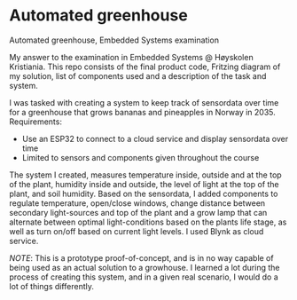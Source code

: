 # Automated greenhouse
Automated greenhouse, Embedded Systems examination

My answer to the examination in Embedded Systems @ Høyskolen Kristiania.
This repo consists of the final product code, Fritzing diagram of my solution, list of components used and a description of the task and system.

I was tasked with creating a system to keep track of sensordata over time for a greenhouse that grows bananas and pineapples in Norway in 2035.
Requirements:
 - Use an ESP32 to connect to a cloud service and display sensordata over time
 - Limited to sensors and components given throughout the course

The system I created, measures temperature inside, outside and at the top of the plant, humidity inside and outside, the level of light at the top of the plant, and soil humidity.
Based on the sensordata, I added components to regulate temperature, open/close windows, change distance between secondary light-sources and top of the plant and a grow lamp that can alternate between optimal light-conditions based on the plants life stage, as well as turn on/off based on current light levels.
I used Blynk as cloud service.

*NOTE*: This is a prototype proof-of-concept, and is in no way capable of being used as an actual solution to a growhouse. I learned a lot during the process of creating this system, and in a given real scenario, I would do a lot of things differently.
